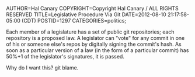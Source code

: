 AUTHOR=Hal Canary
COPYRIGHT=Copyright Hal Canary / ALL RIGHTS RESERVED
TITLE=Legislative Procedure Via Git
DATE=2012-08-10 21:17:58-05:00 (CDT)
POSTID=1297
CATEGORIES=politics;

Each member of a legislature has a set of public git repositories; each repository is a proposed law. A legislator can "vote" for any commit in one of his or someone else's repos by digitally signing the commit's hash. As soon as a particular version of a law (in the form of a particular commit) has 50%+1 of the legislator's signatures, it is passed.

Why do I want this? git blame.

